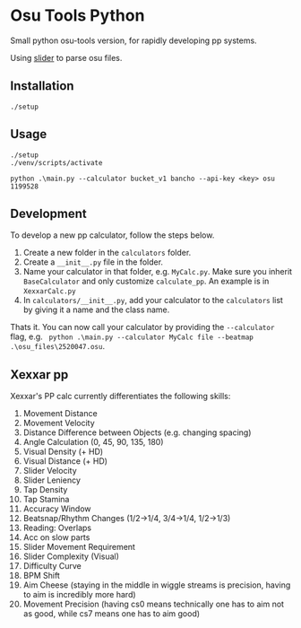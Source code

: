 # Osu Tools Python

Small python osu-tools version, for rapidly developing pp systems.

Using [slider](https://pypi.org/project/slider/) to parse osu files.

## Installation

    ./setup

## Usage

    ./setup
    ./venv/scripts/activate

    python .\main.py --calculator bucket_v1 bancho --api-key <key> osu 1199528

## Development

To develop a new pp calculator, follow the steps below.

1. Create a new folder in the `calculators` folder.
2. Create a `__init__.py` file in the folder.
3. Name your calculator in that folder, e.g. `MyCalc.py`. Make sure you inherit `BaseCalculator` and only customize `calculate_pp`. An example is in `XexxarCalc.py`
4. In `calculators/__init__.py`, add your calculator to the `calculators` list by giving it a name and the class name.

Thats it. You can now call your calculator by providing the `--calculator` flag, e.g. ` python .\main.py --calculator MyCalc file --beatmap .\osu_files\2520047.osu`.

## Xexxar pp

Xexxar's PP calc currently differentiates the following skills:

1. Movement Distance
2. Movement Velocity
3. Distance Difference between Objects (e.g. changing spacing)
4. Angle Calculation (0, 45, 90, 135, 180)
5. Visual Density (+ HD)
6. Visual Distance (+ HD)
7. Slider Velocity
8. Slider Leniency
9. Tap Density
10. Tap Stamina
11. Accuracy Window
12. Beatsnap/Rhythm Changes (1/2->1/4, 3/4->1/4, 1/2->1/3)
13. Reading: Overlaps
14. Acc on slow parts
15. Slider Movement Requirement
16. Slider Complexity (Visual)
17. Difficulty Curve
18. BPM Shift
19. Aim Cheese (staying in the middle in wiggle streams is precision, having to aim is incredibly more hard)
20. Movement Precision (having cs0 means technically one has to aim not as good, while cs7 means one has to aim good)